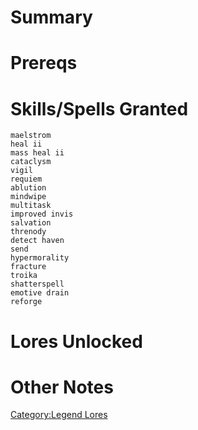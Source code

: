 # Summary

# Prereqs

# Skills/Spells Granted

`maelstrom`  
`heal ii`  
`mass heal ii`  
`cataclysm`  
`vigil`  
`requiem`  
`ablution`  
`mindwipe`  
`multitask`  
`improved invis`  
`salvation`  
`threnody`  
`detect haven`  
`send`  
`hypermorality`  
`fracture`  
`troika`  
`shatterspell`  
`emotive drain`  
`reforge`

# Lores Unlocked

# Other Notes

[Category:Legend Lores](Category:Legend_Lores "wikilink")
